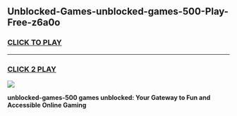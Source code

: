 
## Unblocked-Games-unblocked-games-500-Play-Free-z6a0o
<h3>
<a href="https://premium76.site?title=unblocked-games-500&ref=18A1">CLICK TO PLAY</a></h3>
<hr>

<h3>
<a href="https://premium76.site?title=unblocked-games-500&ref=18A1">CLICK 2 PLAY</a>
  
</h3>

<a href="https://premium76.site?title=unblocked-games-500&ref=18A1"><img src="https://clearcache.store/games.png"></a>


**unblocked-games-500 games unblocked: Your Gateway to Fun and Accessible Online Gaming**
